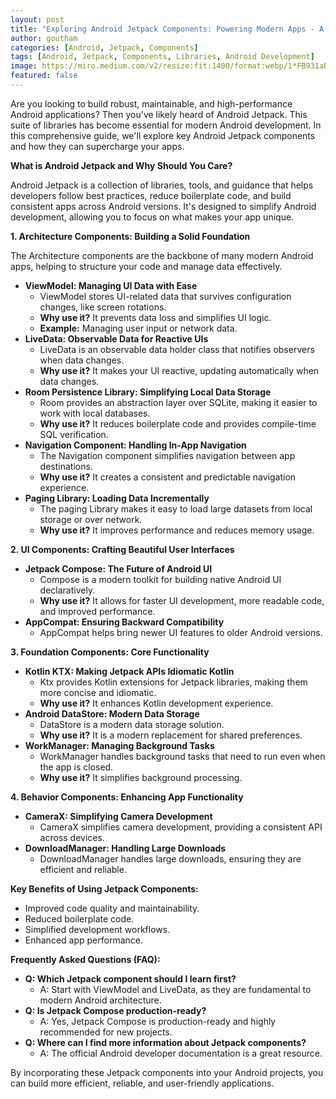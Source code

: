 ```yaml
---
layout: post
title: "Exploring Android Jetpack Components: Powering Modern Apps - A Comprehensive Guide"
author: goutham
categories: [Android, Jetpack, Components]
tags: [Android, Jetpack, Components, Libraries, Android Development]
image: https://miro.medium.com/v2/resize:fit:1400/format:webp/1*FB931aBGoALv3OLY5LSRGg.png
featured: false
---
```



Are you looking to build robust, maintainable, and high-performance Android applications? Then you've likely heard of Android Jetpack. This suite of libraries has become essential for modern Android development. In this comprehensive guide, we'll explore key Android Jetpack components and how they can supercharge your apps.

**What is Android Jetpack and Why Should You Care?**

Android Jetpack is a collection of libraries, tools, and guidance that helps developers follow best practices, reduce boilerplate code, and build consistent apps across Android versions. It's designed to simplify Android development, allowing you to focus on what makes your app unique.

**1. Architecture Components: Building a Solid Foundation**

The Architecture components are the backbone of many modern Android apps, helping to structure your code and manage data effectively.

* **ViewModel: Managing UI Data with Ease**
    * ViewModel stores UI-related data that survives configuration changes, like screen rotations.
    * **Why use it?** It prevents data loss and simplifies UI logic.
    * **Example:** Managing user input or network data.
* **LiveData: Observable Data for Reactive UIs**
    * LiveData is an observable data holder class that notifies observers when data changes.
    * **Why use it?** It makes your UI reactive, updating automatically when data changes.
* **Room Persistence Library: Simplifying Local Data Storage**
    * Room provides an abstraction layer over SQLite, making it easier to work with local databases.
    * **Why use it?** It reduces boilerplate code and provides compile-time SQL verification.
* **Navigation Component: Handling In-App Navigation**
    * The Navigation component simplifies navigation between app destinations.
    * **Why use it?** It creates a consistent and predictable navigation experience.
* **Paging Library: Loading Data Incrementally**
    * The paging Library makes it easy to load large datasets from local storage or over network.
    * **Why use it?** It improves performance and reduces memory usage.

**2. UI Components: Crafting Beautiful User Interfaces**

* **Jetpack Compose: The Future of Android UI**
    * Compose is a modern toolkit for building native Android UI declaratively.
    * **Why use it?** It allows for faster UI development, more readable code, and improved performance.
* **AppCompat: Ensuring Backward Compatibility**
    * AppCompat helps bring newer UI features to older Android versions.

**3. Foundation Components: Core Functionality**

* **Kotlin KTX: Making Jetpack APIs Idiomatic Kotlin**
    * Ktx provides Kotlin extensions for Jetpack libraries, making them more concise and idiomatic.
    * **Why use it?** It enhances Kotlin development experience.
* **Android DataStore: Modern Data Storage**
    * DataStore is a modern data storage solution.
    * **Why use it?** It is a modern replacement for shared preferences.
* **WorkManager: Managing Background Tasks**
    * WorkManager handles background tasks that need to run even when the app is closed.
    * **Why use it?** It simplifies background processing.

**4. Behavior Components: Enhancing App Functionality**

* **CameraX: Simplifying Camera Development**
    * CameraX simplifies camera development, providing a consistent API across devices.
* **DownloadManager: Handling Large Downloads**
    * DownloadManager handles large downloads, ensuring they are efficient and reliable.

**Key Benefits of Using Jetpack Components:**

* Improved code quality and maintainability.
* Reduced boilerplate code.
* Simplified development workflows.
* Enhanced app performance.

**Frequently Asked Questions (FAQ):**

* **Q: Which Jetpack component should I learn first?**
    * A: Start with ViewModel and LiveData, as they are fundamental to modern Android architecture.
* **Q: Is Jetpack Compose production-ready?**
    * A: Yes, Jetpack Compose is production-ready and highly recommended for new projects.
* **Q: Where can I find more information about Jetpack components?**
    * A: The official Android developer documentation is a great resource.

By incorporating these Jetpack components into your Android projects, you can build more efficient, reliable, and user-friendly applications.